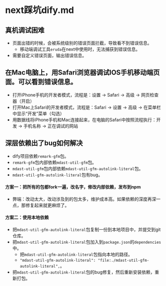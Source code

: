 # next踩坑dify.md

## 真机调试困难
* 页面出错的时候，会被系统级别的错误页面拦截，导致看不到错误信息。
  - 移动端调试工具`eruda`在next中使用时，无法捕获到错误信息。
* 需要自定义错误页面，输出错误信息。

## 在Mac电脑上，用Safari浏览器调试IOS手机移动端页面。可以看到错误信息。
* 打开iPhone手机的开发者模式，流程是：设置 -> Safari -> 高级 -> 网页检查器（开启）
* 打开Mac上Safari的开发者模式，流程是：Safari -> 设置 -> 高级 -> 在菜单栏中显示“开发”菜单（勾选）
* 用数据线将iPhone手机和Mac连接起来，在电脑的Safari中按照流程执行：开发 -> 手机名称 -> 正在调试的网站

## 深层依赖出了bug如何解决
* dify项目依赖`remark-gfm`包。
* `remark-gfm`包内部依赖`mdast-util-gfm`包。
* `mdast-util-gfm`包内部依赖`mdast-util-gfm-autolink-literal`包。
* `mdast-util-gfm-autolink-literal`包有bug。
#### 方案一：把所有的包都fork一遍，改名字，修改内部依赖，发布到npm
* 弊端：改动太大，改动涉及到的包太多，维护成本高。如果依赖的深度再深一点，那修复起来就更麻烦了。
#### 方案二：使用本地依赖
* 把`mdast-util-gfm-autolink-literal`包复制一份到本地项目中，并提交到git仓库。
* 把`mdast-util-gfm-autolink-literal`包加入到`package.json`的`dependencies`中。
  - 把`mdast-util-gfm-autolink-literal`包指向本地的路径。
  - `"mdast-util-gfm-autolink-literal": "file:./mdast-util-gfm-autolink-literal",`。
* 把`mdast-util-gfm-autolink-literal`包的bug修复，然后重新安装依赖，重新打包。
